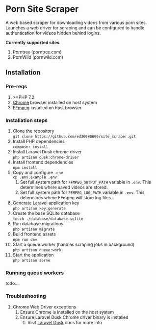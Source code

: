 # Porn Site Scraper
A web based scraper for downloading videos from various porn sites. Launches
a web driver for scraping and can be configured to handle authentication
for videos hidden behind logins.

**Currently supported sites**
1. Porntrex (porntrex.com)
2. PornWild (pornwild.com)

## Installation
### Pre-reqs
1. \>=PHP 7.2
2. [Chrome](https://www.google.com/chrome/) browser installed on host system
3. [FFmpeg](https://ffmpeg.org/) installed on host browser

### Installation steps
1. Clone the repository 
<br>`git clone https://github.com/ed36080666/site_scraper.git`
2. Install PHP dependencies
<br>`composer install`
3. Install Laravel Dusk chrome driver
<br>`php artisan dusk:chrome-driver`
4. Install frontend dependencies
<br> `npm install`
5. Copy and configure `.env`
<br>`cp .env.example .env`
   1. Set full system path for `FFMPEG_OUTPUT_PATH` variable in `.env`. This determines where saved videos are stored.
   2. Set full system path for `FFMPEG_LOG_PATH` variable in `.env`. This determines where FFmpeg will store log files.
6. Generate Laravel application key
<br> `php artisan key:generate`
7. Create the base SQLite database
<br> `touch ./database/database.sqlite`
8. Run database migrations
<br> `php artisan migrate`
9. Build frontend assets
<br>`npm run dev`
10. Start a queue worker (handles scraping jobs in background)
<br>`php artisan queue:work`
11. Start the application
    <br>`php artisan serve`

### Running queue workers
todo...

### Troubleshooting
1. Chrome Web Driver exceptions
   1. Ensure Chrome is installed on the host system
   2. Ensure Laravel Dusk Chrome driver binary is installed
      1. Visit [Laravel Dusk](https://github.com/ed36080666/site_scraper.git) docs for more info
